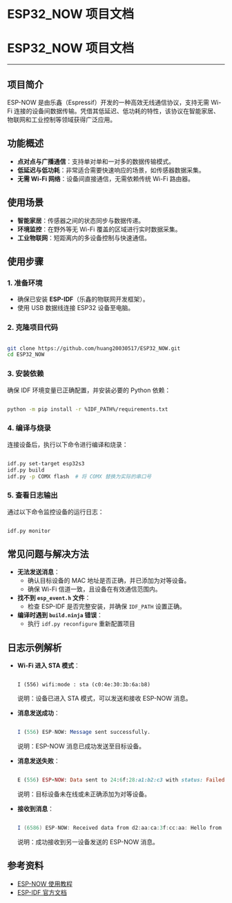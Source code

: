 # ESP32_NOW 项目文档

# **ESP32_NOW 项目文档**

---

## **项目简介**

ESP-NOW 是由乐鑫（Espressif）开发的一种高效无线通信协议，支持无需 Wi-Fi 连接的设备间数据传输。凭借其低延迟、低功耗的特性，该协议在智能家居、物联网和工业控制等领域获得广泛应用。

## **功能概述**

- **点对点与广播通信**：支持单对单和一对多的数据传输模式。
- **低延迟与低功耗**：非常适合需要快速响应的场景，如传感器数据采集。
- **无需 Wi-Fi 网络**：设备间直接通信，无需依赖传统 Wi-Fi 路由器。

## **使用场景**

- **智能家居**：传感器之间的状态同步与数据传递。
- **环境监控**：在野外等无 Wi-Fi 覆盖的区域进行实时数据采集。
- **工业物联网**：短距离内的多设备控制与快速通信。

## **使用步骤**

### **1. 准备环境**

- 确保已安装 **ESP-IDF**（乐鑫的物联网开发框架）。
- 使用 USB 数据线连接 ESP32 设备至电脑。

### **2. 克隆项目代码**

```bash

git clone https://github.com/huang20030517/ESP32_NOW.git
cd ESP32_NOW

```

### **3. 安装依赖**

确保 IDF 环境变量已正确配置，并安装必要的 Python 依赖：

```bash

python -m pip install -r %IDF_PATH%/requirements.txt

```

### **4. 编译与烧录**

连接设备后，执行以下命令进行编译和烧录：

```bash

idf.py set-target esp32s3
idf.py build
idf.py -p COMX flash  # 将 COMX 替换为实际的串口号

```

### **5. 查看日志输出**

通过以下命令监控设备的运行日志：

```bash

idf.py monitor

```

## **常见问题与解决方法**

- **无法发送消息**：
    - 确认目标设备的 MAC 地址是否正确，并已添加为对等设备。
    - 确保 Wi-Fi 信道一致，且设备在有效通信范围内。
- **找不到 `esp_event.h` 文件**：
    - 检查 ESP-IDF 是否完整安装，并确保 `IDF_PATH` 设置正确。
- **编译时遇到 `build.ninja` 错误**：
    - 执行 `idf.py reconfigure` 重新配置项目

## **日志示例解析**

- **Wi-Fi 进入 STA 模式**：
    
    ```less
    
    I (556) wifi:mode : sta (c0:4e:30:3b:6a:b8)
    
    ```
    
    说明：设备已进入 STA 模式，可以发送和接收 ESP-NOW 消息。
    
- **消息发送成功**：
    
    ```mathematica
    
    I (556) ESP-NOW: Message sent successfully.
    
    ```
    
    说明：ESP-NOW 消息已成功发送至目标设备。
    
- **消息发送失败**：
    
    ```ruby
    
    E (556) ESP-NOW: Data sent to 24:6f:28:a1:b2:c3 with status: Failed
    
    ```
    
    说明：目标设备未在线或未正确添加为对等设备。
    
- **接收到消息**：
    
    ```csharp
    
    I (6586) ESP-NOW: Received data from d2:aa:ca:3f:cc:aa: Hello from ESP-NOW!
    
    ```
    
    说明：成功接收到另一设备发送的 ESP-NOW 消息。
    

## **参考资料**

- [ESP-NOW 使用教程](https://randomnerdtutorials.com/esp-now-esp32-arduino-ide/)
- [ESP-IDF 官方文档](https://docs.espressif.com/projects/esp-idf/zh_CN/latest/)
